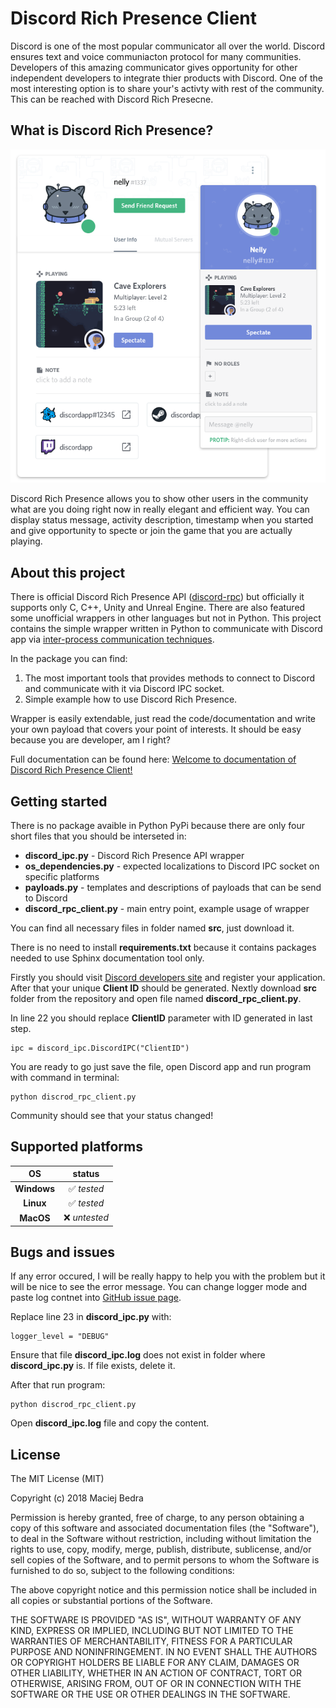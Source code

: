 # Discord Rich Presence Client
Discord is one of the most popular communicator all over the world. Discord ensures text and voice communiacton protocol for many communities. Developers of this amazing communicator gives opportunity for other independent developers to integrate thier products with Discord. One of the most interesting option is to share your's activty with rest of the community. This can be reached with Discord Rich Presecne.

## What is Discord Rich Presence?
<p align="center">
	<img src = "docs/img/discord_rich_presence_example.png" />
</p>
Discord Rich Presence allows you to show other users in the community what are you doing right now in really elegant and efficient way. You can display status message, activity description, timestamp when you started and give opportunity to specte or join the game that you are actually playing.

## About this project
There is official Discord Rich Presence API ([discord-rpc](https://github.com/discordapp/discord-rpc)) but officially it supports only C, C++, Unity and Unreal Engine. There are also featured some unofficial wrappers in other languages but not in Python. This project contains the simple wrapper written in Python to communicate with Discord app via [inter-process communication techniques](https://en.wikipedia.org/wiki/Inter-process_communication). 


In the package you can find: 
1. The most important tools that provides methods to connect to Discord and communicate with it via Discord IPC socket.
2. Simple example how to use Discord Rich Presence.

Wrapper is easily extendable, just read the code/documentation and write your own payload that covers your point of interests. It should be easy because you are developer, am I right?

Full documentation can be found here: [Welcome to documentation of Discord Rich Presence Client!](docs/ready_docs/html)

## Getting started
There is no package avaible in Python PyPi because there are only four short files that you should be interseted in:

* **discord_ipc.py** - Discord Rich Presence API wrapper
* **os_dependencies.py** - expected localizations to Discord IPC socket on specific platforms
* **payloads.py** - templates and descriptions of payloads that can be send to Discord
* **discord_rpc_client.py** - main entry point, example usage of wrapper

You can find all necessary files in folder named **src**, just download it.

There is no need to install **requirements.txt** because it contains packages needed to use Sphinx documentation tool only.

Firstly you should visit [Discord developers site](https://discordapp.com/developers/applications/me) and register your application. After that your unique **Client ID** should be generated. Nextly download **src** folder from the repository and open file named **discord_rpc_client.py**.

In line 22 you should replace **ClientID** parameter with ID generated in last step.
```
ipc = discord_ipc.DiscordIPC("ClientID")
```

You are ready to go just save the file, open Discord app and run program with command in terminal:
```
python discrod_rpc_client.py
```

Community should see that your status changed!

## Supported platforms
|OS|status|
|:----------:|:----------:|
|**Windows**|:white_check_mark: *tested*|
|**Linux**|:white_check_mark: *tested*|
|**MacOS**|:x: *untested*|

## Bugs and issues
If any error occured, I will be really happy to help you with the problem but it will be nice to see the error message. You can change logger mode and paste log contnet into [GitHub issue page](https://github.com/MashMB/discord_rpc_client/issues). 

Replace line 23 in **discord_ipc.py** with:
```
logger_level = "DEBUG"
```

Ensure that file **discord_ipc.log** does not exist in folder where **discord_ipc.py** is. If file exists, delete it.

After that run program:
```
python discrod_rpc_client.py
```

Open **discord_ipc.log** file and copy the content.

## License
The MIT License (MIT)

Copyright (c) 2018 Maciej Bedra

Permission is hereby granted, free of charge, to any person obtaining a copy
of this software and associated documentation files (the "Software"), to deal
in the Software without restriction, including without limitation the rights
to use, copy, modify, merge, publish, distribute, sublicense, and/or sell
copies of the Software, and to permit persons to whom the Software is
furnished to do so, subject to the following conditions:

The above copyright notice and this permission notice shall be included in all
copies or substantial portions of the Software.

THE SOFTWARE IS PROVIDED "AS IS", WITHOUT WARRANTY OF ANY KIND, EXPRESS OR
IMPLIED, INCLUDING BUT NOT LIMITED TO THE WARRANTIES OF MERCHANTABILITY,
FITNESS FOR A PARTICULAR PURPOSE AND NONINFRINGEMENT. IN NO EVENT SHALL THE
AUTHORS OR COPYRIGHT HOLDERS BE LIABLE FOR ANY CLAIM, DAMAGES OR OTHER
LIABILITY, WHETHER IN AN ACTION OF CONTRACT, TORT OR OTHERWISE, ARISING FROM,
OUT OF OR IN CONNECTION WITH THE SOFTWARE OR THE USE OR OTHER DEALINGS IN THE
SOFTWARE.